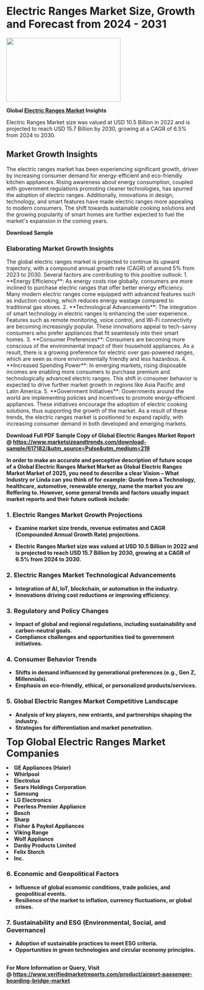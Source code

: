 <H1>Electric Ranges Market Size, Growth and Forecast from 2024 - 2031</H1><img class="aligncenter size-medium wp-image-584254" src="https://thirdeyenews.in/wp-content/uploads/2024/09/Global-Market-Research-300x168.jpeg" alt="" width="300" height="168" /><p><strong>Global&nbsp;<a href="https://www.marketsizeandtrends.com/download-sample/617182/&amp;utm_source=Pulse&amp;utm_medium=219">Electric Ranges Market</a> Insights</strong></p><p>Electric Ranges Market size was valued at USD 10.5 Billion in 2022 and is projected to reach USD 15.7 Billion by 2030, growing at a CAGR of 6.5% from 2024 to 2030.</p><p><h2>Market Growth Insights</h2> The electric ranges market has been experiencing significant growth, driven by increasing consumer demand for energy-efficient and eco-friendly kitchen appliances. Rising awareness about energy consumption, coupled with government regulations promoting cleaner technologies, has spurred the adoption of electric ranges. Additionally, innovations in design, technology, and smart features have made electric ranges more appealing to modern consumers. The shift towards sustainable cooking solutions and the growing popularity of smart homes are further expected to fuel the market's expansion in the coming years. <p><strong>Download Sample</strong></p> <h3>Elaborating Market Growth Insights</h3> The global electric ranges market is projected to continue its upward trajectory, with a compound annual growth rate (CAGR) of around 5% from 2023 to 2030. Several factors are contributing to this positive outlook: 1. **Energy Efficiency**: As energy costs rise globally, consumers are more inclined to purchase electric ranges that offer better energy efficiency. Many modern electric ranges come equipped with advanced features such as induction cooking, which reduces energy wastage compared to traditional gas stoves. 2. **Technological Advancements**: The integration of smart technology in electric ranges is enhancing the user experience. Features such as remote monitoring, voice control, and Wi-Fi connectivity are becoming increasingly popular. These innovations appeal to tech-savvy consumers who prefer appliances that fit seamlessly into their smart homes. 3. **Consumer Preferences**: Consumers are becoming more conscious of the environmental impact of their household appliances. As a result, there is a growing preference for electric over gas-powered ranges, which are seen as more environmentally friendly and less hazardous. 4. **Increased Spending Power**: In emerging markets, rising disposable incomes are enabling more consumers to purchase premium and technologically advanced electric ranges. This shift in consumer behavior is expected to drive further market growth in regions like Asia Pacific and Latin America. 5. **Government Initiatives**: Governments around the world are implementing policies and incentives to promote energy-efficient appliances. These initiatives encourage the adoption of electric cooking solutions, thus supporting the growth of the market. As a result of these trends, the electric ranges market is positioned to expand rapidly, with increasing consumer demand in both developed and emerging markets. <p><strong></p><p><span class=""><strong>Download Full PDF Sample Copy of Global Electric Ranges Market Report</strong> @ <a href="https://www.marketsizeandtrends.com/download-sample/617182/&amp;utm_source=Pulse&amp;utm_medium=219" target="_blank">https://www.marketsizeandtrends.com/download-sample/617182/&amp;utm_source=Pulse&amp;utm_medium=219</a></span></p><p>In order to make an accurate and perceptive description of future scope of a Global&nbsp;Electric Ranges Market Market as Global&nbsp;Electric Ranges Market Market of 2025, you need to describe a clear Vision &ndash; What Industry or Linda can you think of for example: Quote from a Technology, healthcare, automotive, renewable energy, name the market you are Reffering to. However, some general trends and factors usually impact market reports and their future outlook include:</p><h3>1.&nbsp;<strong>Electric Ranges Market Growth Projections</strong></h3><ul><li>Examine market size trends, revenue estimates and CAGR (Compounded Annual Growth Rate) projections.</li><li><p>Electric Ranges Market size was valued at USD 10.5 Billion in 2022 and is projected to reach USD 15.7 Billion by 2030, growing at a CAGR of 6.5% from 2024 to 2030.</p></li></ul><h3>2.&nbsp;<strong>Electric Ranges Market Technological Advancements</strong></h3><ul><li>Integration of AI, IoT, blockchain, or automation in the industry.</li><li>Innovations driving cost reductions or improving efficiency.</li></ul><h3>3.&nbsp;<strong>Regulatory and Policy Changes</strong></h3><ul><li>Impact of global and regional regulations, including sustainability and carbon-neutral goals.</li><li>Compliance challenges and opportunities tied to government initiatives.</li></ul><h3>4.&nbsp;<strong>Consumer Behavior Trends</strong></h3><ul><li>Shifts in demand influenced by generational preferences (e.g., Gen Z, Millennials).</li><li>Emphasis on eco-friendly, ethical, or personalized products/services.</li></ul><h3>5.&nbsp;<strong>Global Electric Ranges Market Competitive Landscape</strong></h3><ul><li>Analysis of key players, new entrants, and partnerships shaping the industry.</li><li>Strategies for differentiation and market penetration.</li></ul><p data-pm-slice="1 1 []"><span style="color: inherit; font-family: inherit; font-size: 25px;">Top Global Electric Ranges Market Companies</span></p><div class="" data-test-id=""><p><li>GE Appliances (Haier)</li><li> Whirlpool</li><li> Electrolux</li><li> Sears Holdings Corporation</li><li> Samsung</li><li> LG Electronics</li><li> Peerless Premier Appliance</li><li> Bosch</li><li> Sharp</li><li> Fisher & Paykel Appliances</li><li> Viking Range</li><li> Wolf Appliance</li><li> Danby Products Limited</li><li> Felix Storch</li><li> Inc.</li></p></div><h3>6.&nbsp;<strong>Economic and Geopolitical Factors</strong></h3><ul><li>Influence of global economic conditions, trade policies, and geopolitical events.</li><li>Resilience of the market to inflation, currency fluctuations, or global crises.</li></ul><h3>7.&nbsp;<strong>Sustainability and ESG (Environmental, Social, and Governance)</strong></h3><ul><li>Adoption of sustainable practices to meet ESG criteria.</li><li>Opportunities in green technologies and circular economy principles.</li></ul><h2><strong style="font-size: 14px;">For More Information or Query, Visit @&nbsp;</strong><a style="background-color: #ffffff; font-size: 14px;" href="https://www.marketsizeandtrends.com/report/electric-ranges-market/" target="_blank">https://www.verifiedmarketreports.com/product/airport-passenger-boarding-bridge-market</a></h2>

